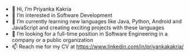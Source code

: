- 👋 Hi, I’m Priyanka Kakria
- 👀 I’m interested in Software Development
- 🌱 I’m currently learning new languages like Java, Python, Android and JavaScript and creating exciting projects with these languages
- 💞️ I’m looking for a full-time position in Software Engineering in a company or a public organization
- 📫 Reach me for my CV at https://www.linkedin.com/in/priyankakakria/

<!---
pkakria/pkakria is a ✨ special ✨ repository because its `README.md` (this file) appears on your GitHub profile.
You can click the Preview link to take a look at your changes.
--->
